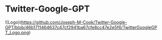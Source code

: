 # Twitter-Google-GPT

![Logo}(https://github.com/Joseph-M-Cook/Twitter-Google-GPT/blob/46b1711464637c47cf2941ba67cfe8cc47e2e5f6/TwitterGoogleGPT_Logo.png)
